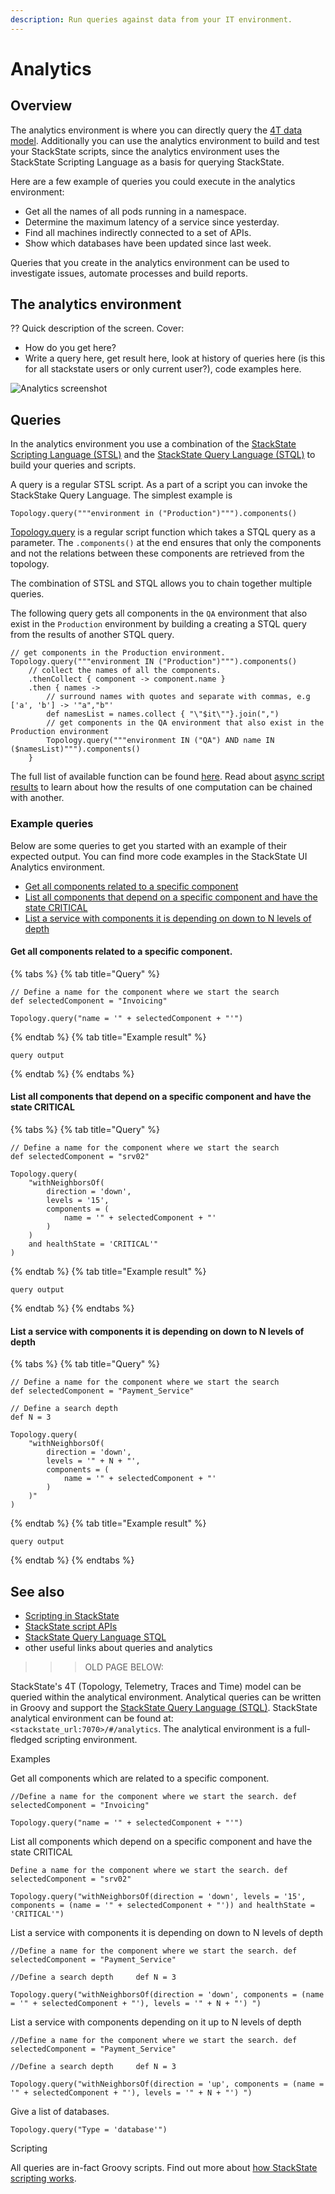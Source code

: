 ```yaml
---
description: Run queries against data from your IT environment.
---
```


# Analytics

## Overview

The analytics environment is where you can directly query the [4T data model](use/introduction-to-stackstate/4t_data_model.md). Additionally you can use the analytics environment to build and test your StackState scripts, since the analytics environment uses the StackState Scripting Language as a basis for querying StackState.

Here are a few example of queries you could execute in the analytics environment:
 - Get all the names of all pods running in a namespace.
 - Determine the maximum latency of a service since yesterday. 
 - Find all machines indirectly connected to a set of APIs.
 - Show which databases have been updated since last week.

Queries that you create in the analytics environment can be used to investigate issues, automate processes and build reports. 

## The analytics environment

?? Quick description of the screen. Cover:
- How do you get here? 
- Write a query here, get result here, look at history of queries here (is this for all stackstate users or only current user?), code examples here.

![Analytics screenshot](/.gitbook/assets/new_analytics.png)

## Queries

In the analytics environment you use a combination of the [StackState Scripting Language \(STSL\)](develop/reference/scripting/README.md) and the [StackState Query Language \(STQL\)](develop/reference/stql_reference.md) to build your queries and scripts. 

A query is a regular STSL script. As a part of a script you can invoke the StackStake Query Language. The simplest example is

```
Topology.query("""environment in ("Production")""").components()
```

[Topology.query](develop/reference/scripting/script-apis/topology.md) is a regular script function which takes a STQL query as a parameter. The `.components()` at the end ensures that only the components and not the relations between these components are retrieved from the topology.

The combination of STSL and STQL allows you to chain together multiple queries. 

The following query gets all components in the `QA` environment that also exist in the `Production` environment by building a creating a STQL query from the results of another STQL query. 

```
// get components in the Production environment.
Topology.query("""environment IN ("Production")""").components() 
    // collect the names of all the components.
    .thenCollect { component -> component.name }
    .then { names ->
        // surround names with quotes and separate with commas, e.g ['a', 'b'] -> '"a","b"'
        def namesList = names.collect { "\"$it\""}.join(",")
        // get components in the QA environment that also exist in the Production environment
        Topology.query("""environment IN ("QA") AND name IN ($namesList)""").components()
    }
```

The full list of available function can be found [here](develop/reference/scripting/script-apis/README.md). Read about [async script results](develop/reference/scripting/async_script_result.md) to learn about how the results of one computation can be chained with another.

### Example queries

Below are some queries to get you started with an example of their expected output. You can find more code examples in the StackState UI Analytics environment.

- [Get all components related to a specific component](#get-all-components-related-to-a-specific-component)
- [List all components that depend on a specific component and have the state CRITICAL](#list-all-components-that-depend-on-a-specific-component-and-have-the-state-critical)
- [List a service with components it is depending on down to N levels of depth](#list-a-service-with-components-it-is-depending-on-down-to-n-levels-of-depth)

#### Get all components related to a specific component.

{% tabs %}
{% tab title="Query" %}
```
// Define a name for the component where we start the search 
def selectedComponent = "Invoicing"

Topology.query("name = '" + selectedComponent + "'")
```
{% endtab %}
{% tab title="Example result" %}
```
query output
```
{% endtab %}
{% endtabs %}

#### List all components that depend on a specific component and have the state CRITICAL

{% tabs %}
{% tab title="Query" %}
```
// Define a name for the component where we start the search 
def selectedComponent = "srv02"

Topology.query(
    "withNeighborsOf(
        direction = 'down', 
        levels = '15', 
        components = (
            name = '" + selectedComponent + "'
        )
    ) 
    and healthState = 'CRITICAL'"
)
```
{% endtab %}
{% tab title="Example result" %}
```
query output
```
{% endtab %}
{% endtabs %}

#### List a service with components it is depending on down to N levels of depth

{% tabs %}
{% tab title="Query" %}
```
// Define a name for the component where we start the search 
def selectedComponent = "Payment_Service"

// Define a search depth    
def N = 3

Topology.query(
    "withNeighborsOf(
        direction = 'down', 
        levels = '" + N + "',
        components = (
            name = '" + selectedComponent + "'
        ) 
    )"
)
```
{% endtab %}
{% tab title="Example result" %}
```
query output
```
{% endtab %}
{% endtabs %}

## See also

- [Scripting in StackState](/develop/reference/scripting/README.md)
- [StackState script APIs](/develop/reference/scripting/script-apis)
- [StackState Query Language STQL](/develop/reference/stql_reference.md)
- other useful links about queries and analytics




>>> OLD PAGE BELOW:


StackState's 4T \(Topology, Telemetry, Traces and Time\) model can be queried within the analytical environment. Analytical queries can be written in Groovy and support the [StackState Query Language \(STQL\)](../develop/reference/stql_reference.md). StackState analytical environment can be found at: `<stackstate_url:7070>/#/analytics`. The analytical environment is a full-fledged scripting environment.

Examples

Get all components which are related to a specific component.

`//Define a name for the component where we start the search. def selectedComponent = "Invoicing"`

`Topology.query("name = '" + selectedComponent + "'")`

List all components which depend on a specific component and have the state CRITICAL

`Define a name for the component where we start the search. def selectedComponent = "srv02"`

`Topology.query("withNeighborsOf(direction = 'down', levels = '15', components = (name = '" + selectedComponent + "')) and healthState = 'CRITICAL'")`

List a service with components it is depending on down to N levels of depth

`//Define a name for the component where we start the search. def selectedComponent = "Payment_Service"`

`//Define a search depth    
def N = 3`

`Topology.query("withNeighborsOf(direction = 'down', components = (name = '" + selectedComponent + "'), levels = '" + N + "') ")`

List a service with components depending on it up to N levels of depth

`//Define a name for the component where we start the search. def selectedComponent = "Payment_Service"`

`//Define a search depth    
def N = 3`

`Topology.query("withNeighborsOf(direction = 'up', components = (name = '" + selectedComponent + "'), levels = '" + N + "') ")`

Give a list of databases.

`Topology.query("Type = 'database'")`

Scripting

All queries are in-fact Groovy scripts. Find out more about [how StackState scripting works](/develop/reference/scripting/README.md).


